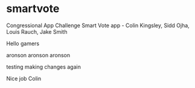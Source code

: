 # smartvote
Congressional App Challenge Smart Vote app - Colin Kingsley, Sidd Ojha, Louis Rauch, Jake Smith

Hello gamers

aronson aronson aronson

testing making changes again

Nice job Colin
